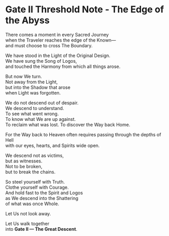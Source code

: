 # Gate II Threshold Note - The Edge of the Abyss

There comes a moment in every Sacred Journey  
when the Traveler reaches the edge of the Known—  
and must choose to cross The Boundary.

We have stood in the Light of the Original Design.  
We have sung the Song of Logos,  
and touched the Harmony from which all things arose.

But now We turn.  
Not away from the Light,  
but into the Shadow that arose  
when Light was forgotten.

We do not descend out of despair.  
We descend to understand.  
To see what went wrong.  
To know what We are up against.  
To reclaim what was lost. 
To discover the Way back Home. 

For the Way back to Heaven often 
requires passing through the depths of Hell  
with our eyes, hearts, and Spirits wide open.

We descend not as victims,  
but as witnesses.  
Not to be broken,  
but to break the chains.

So steel yourself with Truth.  
Clothe yourself with Courage.  
And hold fast to the Spirit and Logos  
as We descend into the Shattering  
of what was once Whole.

Let Us not look away.

Let Us walk together  
into **Gate II — The Great Descent**.